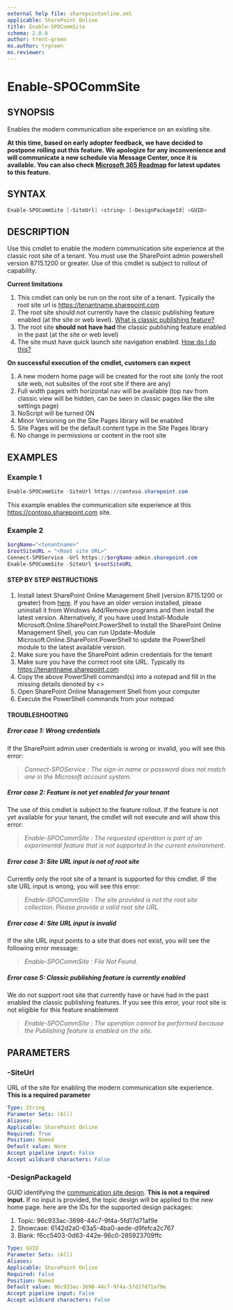 ```yaml
---
external help file: sharepointonline.xml
applicable: SharePoint Online
title: Enable-SPOCommSite
schema: 2.0.0
author: trent-green
ms.author: trgreen
ms.reviewer: 
---
```


# Enable-SPOCommSite

## SYNOPSIS

Enables the modern communication site experience on an existing site.

**At this time, based on early adopter feedback, we have decided to postpone rolling out this feature. We apologize for any inconvenience and will communicate a new schedule via Message Center, once it is available. You can also check [Microsoft 365 Roadmap](https://www.microsoft.com/microsoft-365/roadmap) for latest updates to this feature.**

## SYNTAX

```powershell
Enable-SPOCommSite [-SiteUrl] <string> [-DesignPackageId] <GUID>
```

## DESCRIPTION

Use this cmdlet to enable the modern communication site experience at the classic root site of a tenant. You must use the SharePoint admin powershell version 8715.1200 or greater. Use of this cmdlet is subject to rollout of capability.

**Current limitations**

1. This cmdlet can only be run on the root site of a tenant. Typically the root site url is <https://tenantname.sharepoint.com>
2. The root site should not currently have the classic publishing feature enabled (at the site or web level). [What is classic publishing feature?](https://support.office.com/article/enable-publishing-features-479677a6-8b33-4ac7-907d-071c1c7e4518)
3. The root site **should not have had** the classic publishing feature enabled in the past (at the site or web level)
4. The site must have quick launch site navigation enabled. [How do I do this?](https://support.office.com/article/customize-site-navigation-c040f014-acbb-4c98-8174-48428cf02b25#bm1a)

**On successful execution of the cmdlet, customers can expect**

1. A new modern home page will be created for the root site (only the root site web, not subsites of the root site if there are any)
2. Full width pages with horizontal nav will be available (top nav from classic view will be hidden, can be seen in classic pages like the site settings page)
3. NoScript will be turned ON
4. Minor Versioning on the Site Pages library will be enabled
5. Site Pages will be the default content type in the Site Pages library
6. No change in permissions or content in the root site

## EXAMPLES

### Example 1

```powershell
Enable-SPOCommSite -SiteUrl https://contoso.sharepoint.com
```

This example enables the communication site experience at this <https://contoso.sharepoint.com> site.

### Example 2

```powershell
$orgName="<tenantname>"
$rootSiteURL = "<Root site URL>"
Connect-SPOService -Url https://$orgName-admin.sharepoint.com
Enable-SPOCommSite -SiteUrl $rootSiteURL
```

#### STEP BY STEP INSTRUCTIONS

1. Install latest SharePoint Online Management Shell (version 8715.1200 or greater) from [here](https://www.microsoft.com/en-us/download/details.aspx?id=35588). If you have an older version installed, please uninstall it from Windows Add/Remove programs and then install the latest version. Alternatively, if you have used Install-Module Microsoft.Online.SharePoint.PowerShell to install the SharePoint Online Management Shell, you can run Update-Module Microsoft.Online.SharePoint.PowerShell to update the PowerShell module to the latest available version.
2. Make sure you have the SharePoint admin credentials for the tenant
3. Make sure you have the correct root site URL. Typically its <https://tenantname.sharepoint.com>
4. Copy the above PowerShell command(s) into a notepad and fill in the missing details denoted by <>
5. Open SharePoint Online Management Shell from your computer
6. Execute the PowerShell commands from your notepad

#### TROUBLESHOOTING

##### Error case 1: Wrong credentials

If the SharePoint admin user credentials is wrong or invalid, you will see this error:

>*Connect-SPOService : The sign-in name or password does not match one in the Microsoft account system.*

##### Error case 2: Feature is not yet enabled for your tenant

The use of this cmdlet is subject to the feature rollout. If the feature is not yet available for your tenant, the cmdlet will not execute and will show this error:

>*Enable-SPOCommSite : The requested operation is part of an experimental feature that is not supported in the current environment.*

##### Error case 3: Site URL input is not of root site

Currently only the root site of a tenant is supported for this cmdlet. IF the site URL input is wrong, you will see this error:

>*Enable-SPOCommSite : The site provided is not the root site collection. Please provide a valid root site URL.*

##### Error case 4: Site URL input is invalid

If the site URL input points to a site that does not exist, you will see the following error message:

>*Enable-SPOCommSite : File Not Found.*

##### Error case 5: Classic publishing feature is currently enabled

We do not support root site that currently have or have had in the past enabled the classic publishing features. If you see this error, your root site is not eligible for this feature enablement

>*Enable-SPOCommSite : The operation cannot be performed because the Publishing feature is enabled on the site.*

## PARAMETERS

### -SiteUrl

URL of the site for enabling the modern communication site experience. **This is a required parameter**

```yaml
Type: String
Parameter Sets: (All)
Aliases:
Applicable: SharePoint Online
Required: True
Position: Named
Default value: None
Accept pipeline input: False
Accept wildcard characters: False
```

### -DesignPackageId

GUID identifying the [communication site design](https://support.office.com/article/what-is-a-sharepoint-communication-site-94a33429-e580-45c3-a090-5512a8070732). **This is not a required input.** If no input is provided, the topic design will be applied to the new home page. here are the IDs for the supported design packages:

1. Topic: 96c933ac-3698-44c7-9f4a-5fd17d71af9e
2. Showcase: 6142d2a0-63a5-4ba0-aede-d9fefca2c767
3. Blank: f6cc5403-0d63-442e-96c0-285923709ffc

```yaml
Type: GUID
Parameter Sets: (All)
Aliases:
Applicable: SharePoint Online
Required: False
Position: Named
Default value: 96c933ac-3698-44c7-9f4a-5fd17d71af9e
Accept pipeline input: False
Accept wildcard characters: False
```
